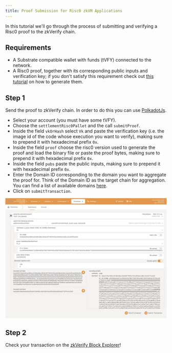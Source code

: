 ```yaml
---
title: Proof Submission for Risc0 zkVM Applications
---
```


In this tutorial we'll go through the process of submitting and verifying a Risc0 proof to the zkVerify chain.

## Requirements

- A Substrate compatible wallet with funds (tVFY) connected to the network.
- A Risc0 proof, together with its corresponding public inputs and verification key; if you don't satisfy this requirement check out [this tutorial](../09-complete-tutorials/02-risc0.md) on how to generate them.

## Step 1

Send the proof to zkVerify chain.
In order to do this you can use [PolkadotJs](https://polkadot.js.org/apps/?rpc=wss%3A%2F%2Ftestnet-rpc.zkverify.io#/extrinsics).

- Select your account (you must have some tVFY).
- Choose the `settlementRisc0Pallet` and the call `submitProof`.
- Inside the field `vkOrHash` select `Vk` and paste the verification key (i.e. the image id of the code whose execution you want to verify), making sure to prepend it with hexadecimal prefix `0x`.
- Inside the field `proof` choose the risc0 version used to generate the proof and load the binary file or paste the proof bytes, making sure to prepend it with hexadecimal prefix `0x`.
- Inside the field `pubs` paste the public inputs, making sure to prepend it with hexadecimal prefix `0x`.
- Enter the Domain ID corresponding to the domain you want to aggregate the proof for. Think of the Domain ID as the target chain for aggregation. You can find a list of available domains [here](../../overview/04-proof-aggregation/05-domain-management.md).
- Click on `submitTransaction`.

![alt_text](./img/risc0-proof.png)

## Step 2

Check your transaction on the [zkVerify Block Explorer](https://zkverify-testnet.subscan.io/)!
